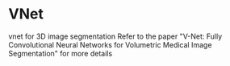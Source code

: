 # VNet
vnet for 3D image segmentation
Refer to the paper "V-Net: Fully Convolutional Neural Networks for Volumetric Medical Image Segmentation" for more details
